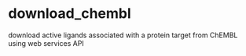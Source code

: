 # download_chembl
download active ligands associated with a protein target from ChEMBL using web services API

